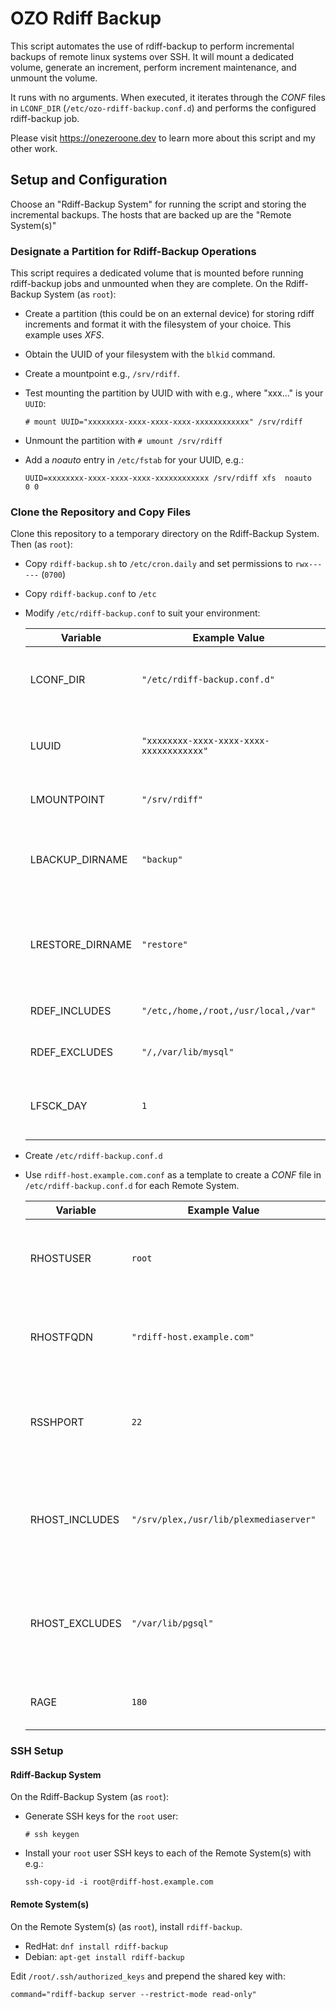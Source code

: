 # OZO Rdiff Backup

This script automates the use of rdiff-backup to perform incremental backups of remote linux systems over SSH. It will mount a dedicated volume, generate an increment, perform increment maintenance, and unmount the volume.

It runs with no arguments. When executed, it iterates through the *CONF* files in `LCONF_DIR` (`/etc/ozo-rdiff-backup.conf.d`) and performs the configured rdiff-backup job.

Please visit https://onezeroone.dev to learn more about this script and my other work.

## Setup and Configuration

Choose an "Rdiff-Backup System" for running the script and storing the incremental backups. The hosts that are backed up are the "Remote System(s)"

### Designate a Partition for Rdiff-Backup Operations

This script requires a dedicated volume that is mounted before running rdiff-backup jobs and unmounted when they are complete. On the Rdiff-Backup System (as `root`):

- Create a partition (this could be on an external device) for storing rdiff increments and format it with the filesystem of your choice. This example uses *XFS*.
- Obtain the UUID of your filesystem with the `blkid` command.
- Create a mountpoint e.g., `/srv/rdiff`.
- Test mounting the partition by UUID with with e.g., where "xxx..." is your `UUID`:

    `# mount UUID="xxxxxxxx-xxxx-xxxx-xxxx-xxxxxxxxxxxx" /srv/rdiff`

- Unmount the partition with `# umount /srv/rdiff`
- Add a *noauto* entry in `/etc/fstab` for your UUID, e.g.:

    `UUID=xxxxxxxx-xxxx-xxxx-xxxx-xxxxxxxxxxxx /srv/rdiff xfs  noauto   0 0`

### Clone the Repository and Copy Files

Clone this repository to a temporary directory on the Rdiff-Backup System. Then (as `root`):

- Copy `rdiff-backup.sh` to `/etc/cron.daily` and set permissions to `rwx------` (`0700`)
- Copy `rdiff-backup.conf` to `/etc`
- Modify `/etc/rdiff-backup.conf` to suit your environment:

  |Variable|Example Value|Description|
  |--------|-------------|-----------|
  |LCONF_DIR|`"/etc/rdiff-backup.conf.d"`|Directory where the scipt will find rdiff-backup job CONF files|
  |LUUID|`"xxxxxxxx-xxxx-xxxx-xxxx-xxxxxxxxxxxx"`|The UUID of the partition designated for rdiff-backup operations|
  |LMOUNTPOINT|`"/srv/rdiff"`|The mountpoint for the rdiff-backup volume|
  |LBACKUP_DIRNAME|`"backup"`|Name of the subdirectory of LMOUNTPOINT for storing backup increments|
  LRESTORE_DIRNAME|`"restore"`|Name of the subdirectory of LMOUNTPOINT that can be used for restore operations|
  |RDEF_INCLUDES|`"/etc,/home,/root,/usr/local,/var"`|Directories to include for every job|
  |RDEF_EXCLUDES|`"/,/var/lib/mysql"`|Directories to exclude from every job|
  |LFSCK_DAY|`1`|Day to run `fsck` on the `UUID`; Sunday=0 through Saturday=6|

- Create `/etc/rdiff-backup.conf.d`
- Use `rdiff-host.example.com.conf` as a template to create a *CONF* file in `/etc/rdiff-backup.conf.d` for each Remote System.

    |Variable|Example Value|Description|
    |--------|-------------|-----------|
    |RHOSTUSER|`root`|User that performs rdiff-backup on the Remote System|
    |RHOSTFQDN|`"rdiff-host.example.com"`|Fully qualified domain name of the Remote System|
    |RSSHPORT|`22`|SSH port for establishing a connection to the remote host|
    |RHOST_INCLUDES|`"/srv/plex,/usr/lib/plexmediaserver"`|Comma-separated list of *additional* inclusions for this remote system.|
    |RHOST_EXCLUDES|`"/var/lib/pgsql"`|Comma-separated list of *additional* exclusions for this remote system.|
    |RAGE|`180`|How many increments to keep (days)|

###  SSH Setup

#### Rdiff-Backup System

On the Rdiff-Backup System (as `root`):

- Generate SSH keys for the `root` user:

    `# ssh keygen`

- Install your `root` user SSH keys to each of the Remote System(s) with e.g.:

    `ssh-copy-id -i root@rdiff-host.example.com`

#### Remote System(s)

On the Remote System(s) (as `root`), install `rdiff-backup`.

- RedHat: `dnf install rdiff-backup`
- Debian: `apt-get install rdiff-backup`

Edit `/root/.ssh/authorized_keys` and prepend the shared key with:

`command="rdiff-backup server --restrict-mode read-only"`
